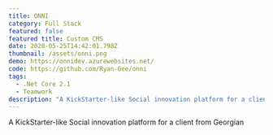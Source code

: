 ```yaml
---
title: ONNI
category: Full Stack
featured: false
featured title: Custom CMS
date: 2020-05-25T14:42:01.798Z
thumbnail: /assets/onni.png
demo: https://onnidev.azurewebsites.net/
code: https://github.com/Ryan-Gee/onni
tags:
  - .Net Core 2.1
  - Teamwork
description: "A KickStarter-like Social innovation platform for a client from Georgian "
---
```

A KickStarter-like Social innovation platform for a client from Georgian